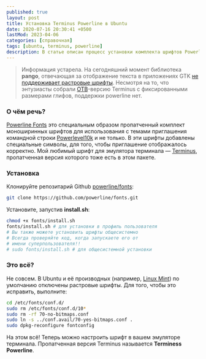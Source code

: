```yaml
---
published: true
layout: post
title: Установка Terminus Powerline в Ubuntu
date: 2020-07-16 20:30:41 +0500
lastMod: 2023-04-06
categories: [справочная] 
tags: [ubuntu, terminus, powerline]
description: В статье описан процесс установки комплекта шрифтов Powerline и активации их в Ubuntu Linux и производных ОС.
---
```


> Информация устарела. На сегодняшний момент библиотека **pango**, отвечающая за отображение текста в приложениях GTK [не поддерживает растровые шрифты][5]. Несмотря на то, что энтузиасты собрали [OTB][6]-версию Terminus с фиксированными размерами глифов, поддержки powerline нет.

### О чём речь? ###

[Powerline Fonts][1] это специальным образом пропатченный комплект моноширинных шрифтов для использования с темами приглашения командной строки [Powerlevel10k][2] и не только. В эти шрифты добавлены специальные символы, для того, чтобы приглашение отображалось корректно. Мой любимый шрифт для эмулятора терминала — [Terminus][4], пропатченная версия которого тоже есть в этом пакете.

### Установка ###

Клонируйте репозитарий Github [powerline/fonts][1]:
```bash
git clone https://github.com/powerline/fonts.git
```
Установите, запустив **install.sh**:
```bash
chmod +x fonts/install.sh
fonts/install.sh # для установки в профиль пользователя
# Вы также можете установить шрифты общесистемно
# Всегда проверяйте код, когда запускаете его от
# имени суперпользователя!!
# sudo fonts/install.sh # для общесистемной установки
```
### Это всё? ###

Не совсем. В Ubuntu и её производных (например, [Linux Mint][3]) по умолчанию отключены растровые шрифты. Для того, чтобы это исправить, выполните:
```bash
cd /etc/fonts/conf.d/
sudo rm /etc/fonts/conf.d/10*  
sudo rm -rf 70-no-bitmaps.conf 
sudo ln -s ../conf.avail/70-yes-bitmaps.conf .
sudo dpkg-reconfigure fontconfig
```
На этом всё! Теперь можно настроить шрифт в вашем эмуляторе терминала. Пропатченная версия Terminus называется **Terminess Powerline**.

[1]: https://github.com/powerline/fonts "Репозитарий на Github"
[2]: https://github.com/romkatv/powerlevel10k "Тема"
[3]: https://www.linuxmint.com/ "Домашняя страница проекта Linux Mint"
[4]: http://terminus-font.sourceforge.net/ "Домашнаяя страница Terminus Font"
[5]: https://blogs.gnome.org/mclasen/2019/05/25/pango-future-directions/ "Отключение поддержки растровых шрифтов"
[6]: https://ru.wikipedia.org/wiki/OpenType#Данные,_включаемые_в_файл_шрифта  "OpenType Bitmap"
